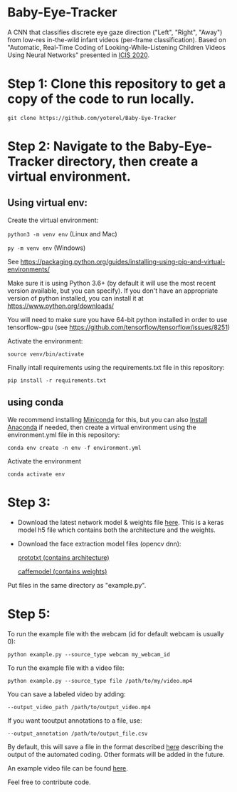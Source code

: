 # Baby-Eye-Tracker
A CNN that classifies discrete eye gaze direction ("Left", "Right", "Away") from low-res in-the-wild infant videos (per-frame classification).
Based on "Automatic, Real-Time Coding of Looking-While-Listening Children Videos Using Neural Networks" presented in [ICIS 2020](https://infantstudies.org/congress-2020).


# Step 1: Clone this repository to get a copy of the code to run locally.

`git clone https://github.com/yoterel/Baby-Eye-Tracker`

# Step 2: Navigate to the Baby-Eye-Tracker directory, then create a virtual environment.

## Using virtual env:

Create the virtual environment:

`python3 -m venv env` (Linux and Mac) 

`py -m venv env` (Windows)

See https://packaging.python.org/guides/installing-using-pip-and-virtual-environments/

Make sure it is using Python 3.6+ (by default it will use the most recent version available, but you can specify). 
If you don't have an appropriate version of python installed, you can install it at https://www.python.org/downloads/

You will need to make sure you have 64-bit python installed in order to use tensorflow-gpu (see https://github.com/tensorflow/tensorflow/issues/8251)

Activate the environment:

`source venv/bin/activate`

Finally intall requirements using the requirements.txt file in this repository:

`pip install -r requirements.txt`

## using conda

We recommend installing [Miniconda](https://docs.conda.io/en/latest/miniconda.html) for this, but you can also [Install Anaconda](https://www.anaconda.com/products/individual/get-started) if needed, then create a virtual environment using the environment.yml file in this repository:

`conda env create -n env -f environment.yml`

Activate the environment

`conda activate env`

# Step 3:

- Download the latest network model & weights file [here](https://www.cs.tau.ac.il/~yotamerel/baby_eye_tracker/model.h5).
This is a keras model h5 file which contains both the architecture and the weights.

- Download the face extraction model files (opencv dnn):

  [prototxt (contains architecture)](https://www.cs.tau.ac.il/~yotamerel/baby_eye_tracker/config.prototxt)

  [caffemodel (contains weights)](https://www.cs.tau.ac.il/~yotamerel/baby_eye_tracker/face_model.caffemodel)

Put files in the same directory as "example.py".

# Step 5:

To run the example file with the webcam (id for default webcam is usually 0):

`python example.py --source_type webcam my_webcam_id`

To run the example file with a video file:

`python example.py --source_type file /path/to/my/video.mp4`

You can save a labeled video by adding:

`--output_video_path /path/to/output_video.mp4`

If you want tooutput annotations to a file, use:

`--output_annotation /path/to/output_file.csv`

By default, this will save a file in the format described [here](https://osf.io/3n97m/) describing the 
output of the automated coding. Other formats will be added in the future.

An example video file can be found [here](https://www.cs.tau.ac.il/~yotamerel/baby_eye_tracker/example.mp4).

Feel free to contribute code.

